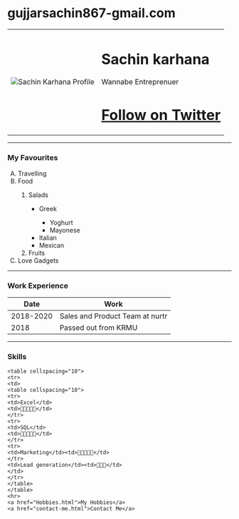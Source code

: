 # gujjarsachin867-gmail.com
<!DOCTYPE html>
<html>
	<head>
	<title>🐯 Sachin's Web Page</title>
	</head>
<body>
<table cellspacing="20">
<tr>
<td><img src="https://pbs.twimg.com/profile_images/700969600104529920/zaMZolSF_400x400.jpg" alt="Sachin Karhana Profile"></td>
<td><h1>Sachin karhana</h1>
	<p> Wannabe Entreprenuer</p>
	<h1><a href="https://twitter.com/karhanasachin">Follow on Twitter</a></h1></td>
</tr></table>
<hr>
	<h3>My Favourites</h3>
	<ol type="A">
	<li>Travelling</li>
	<li>Food</li>
	<ol>
	<li>Salads</li>
	<ul>
	<li>Greek</li>
	<ul>
		<li>Yoghurt</li>
		<li>Mayonese</li>
		</ul>
	<li>Italian</li>
	<li>Mexican</li>
	</ul>
	<li>Fruits</li>
	</ol>
	<li>Love Gadgets</li>
	</ol>
	<hr>
	<h3>Work Experience</h3>
	<table cellspacing="10">
	<thead>
	<tr>
	<th>Date</th>
	<th>Work</th>
	</tr>
	</thead>
	<tr><td>2018-2020</td>
	<td>Sales and Product Team at nurtr</td>
	</tr>
	<tr>
	<td>2018</td>
	<td>Passed out from KRMU</td>
	</tr>
	</table>
	<hr>
	<h3>Skills</h3>
	
	<table cellspacing="10">
	<tr>
	<td>
	<table cellspacing="10">	
	<tr>
	<td>Excel</td>
	<td>💚💚💚💚💚</td>
	</tr>
	<tr>
	<td>SQL</td>
	<td>💚💚💚💚💚</td>
	</tr>
	<tr>
	<td>Marketing</td><td>💚💚💚💚💚</td>
	</tr>
	<td>Lead generation</td><td>💚💚💚</td>
	</td>
	</tr>
	</table>
	</table>
	<hr>
	<a href="Hobbies.html">My Hobbies</a>
	<a href="contact-me.html">Contact Me</a>
</body>
</html> 

